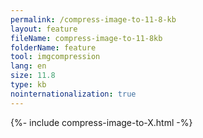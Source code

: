 ```yaml
---
permalink: /compress-image-to-11-8-kb
layout: feature
fileName: compress-image-to-11-8kb
folderName: feature
tool: imgcompression
lang: en
size: 11.8
type: kb
nointernationalization: true
---
```

{%- include compress-image-to-X.html -%}
      